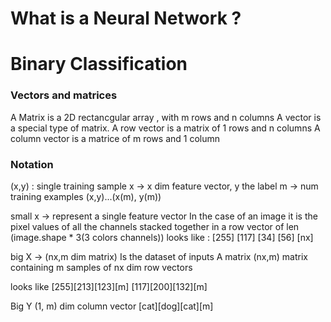 # What is a Neural Network ?


# Binary Classification
### Vectors and matrices
A Matrix is a 2D rectancgular array , with m rows and n columns
A vector is a special type of matrix. A row vector is a matrix of 1 rows and n columns
A column vector is a matrice of m rows and 1 column
### Notation
(x,y) : single training sample
x -> x dim feature vector, y the label
m -> num training examples (x,y)...(x(m), y(m))


small x -> represent a single feature vector
In the case of an image it is the pixel values of all the channels stacked together in a row vector of len (image.shape * 3(3 colors channels))
looks like :
[255]
[117]
[34]
[56]
[nx]

big X -> (nx,m dim matrix)
Is the dataset of inputs 
A matrix (nx,m) matrix containing m samples of nx dim row vectors

looks like
[255][213][123][m]
[117][200][132][m]

Big Y (1, m) dim column vector 
[cat][dog][cat][m]
